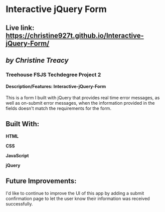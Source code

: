 # **Interactive jQuery Form**
## Live link: https://christine927t.github.io/Interactive-jQuery-Form/
## *by Christine Treacy*
### Treehouse FSJS Techdegree Project 2

#### Description/Features: Interactive-jQuery-Form

This is a form I built with jQuery that provides real time error messages, as well as on-submit error messages, when the information provided in the fields doesn't match the requirements for the form. 

## Built With:
**HTML**

**CSS**

**JavaScript**

**jQuery**

## Future Improvements:
I'd like to continue to improve the UI of this app by adding a submit confirmation page to let the user know their information was received successfully.



